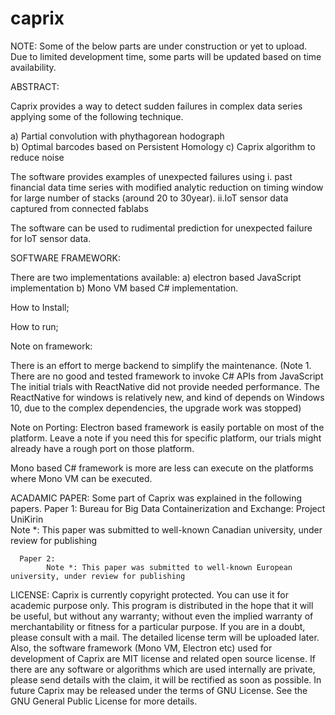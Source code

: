 # caprix
NOTE: Some of the below parts are under construction or yet to upload.
      Due to limited development time, some parts will be updated based on time availability.

ABSTRACT:

Caprix provides a way to detect sudden failures in complex data series applying some of the following technique.
   
   a) Partial convolution with phythagorean hodograph  
   b) Optimal barcodes based on Persistent Homology
   c) Caprix algorithm to reduce noise 

The software provides examples of unexpected failures using 
  i. past financial data time series with modified analytic reduction on timing window for large number of stacks (around 20 to 30year).
  ii.IoT sensor data captured from connected fablabs 

The software can be used to rudimental prediction for unexpected failure for IoT sensor data.

SOFTWARE FRAMEWORK:

There are two implementations available: 
   a) electron based JavaScript implementation
   b) Mono VM based C# implementation.

How to Install;

How to run;



Note on framework:

There is an effort to merge backend to simplify the maintenance.
(Note 1. There are no good and tested framework to invoke C# APIs from JavaScript
           The initial trials with ReactNative did not provide needed performance.
           The ReactNative for windows is relatively new, and kind of depends on Windows 10,    due to the complex dependencies, the upgrade work was stopped)

Note on Porting:
   Electron based framework is easily portable on most of the platform. Leave a note if you need this for specific
    platform, our trials might already have a rough port on those platform.

   Mono based C# framework is more are less can execute on the platforms where Mono VM can be executed.
     



ACADAMIC PAPER:
    Some part of Caprix was explained in the following papers.
      Paper 1: Bureau for Big Data Containerization and Exchange: Project UniKirin       
            Note *: This paper was submitted to well-known Canadian university, under review for publishing

      Paper 2:          
            Note *: This paper was submitted to well-known European university, under review for publishing
            
LICENSE:
Caprix is currently copyright protected. You can use it for academic purpose only. This program is distributed in the hope that it will be useful, but without any warranty; without even the implied warranty of merchantability or fitness for a particular purpose. 
If you are in a doubt, please consult with a mail. The detailed license term will be uploaded later.  Also, the software framework (Mono VM, Electron etc) used for development of Caprix are MIT license and related open source license. If there are any software or algorithms which are used internally are private, please send details with the claim, it will be rectified as soon as possible.
In future Caprix may be released under the terms of GNU License.  See the GNU General Public License for more details. 

